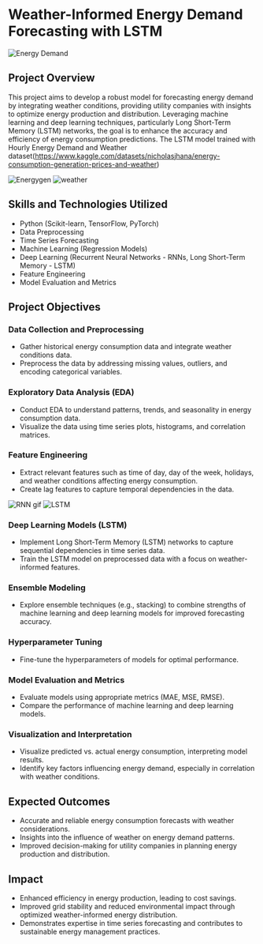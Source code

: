 # Weather-Informed Energy Demand Forecasting with LSTM
![Energy Demand](https://github.com/ssprakash5/Energy-Demand-Forecasting-in-accordance-to-weather-by-LSTM./assets/154003057/553e3982-a2c3-4445-8241-780ea795cb0c)

## Project Overview

This project aims to develop a robust model for forecasting energy demand by integrating weather conditions, providing utility companies with insights to optimize energy production and distribution. Leveraging machine learning and deep learning techniques, particularly Long Short-Term Memory (LSTM) networks, the goal is to enhance the accuracy and efficiency of energy consumption predictions.
The LSTM model trained with Hourly Energy Demand and Weather dataset(https://www.kaggle.com/datasets/nicholasjhana/energy-consumption-generation-prices-and-weather)

![Energygen](https://github.com/ssprakash5/Energy-Demand-Forecasting-in-accordance-to-weather-by-LSTM/assets/154003057/8ce78938-8813-4f32-b66e-816439578540)
![weather](https://github.com/ssprakash5/Energy-Demand-Forecasting-in-accordance-to-weather-by-LSTM/assets/154003057/b99283ad-698b-40b6-99e8-0dfcb8484296)

## Skills and Technologies Utilized

- Python (Scikit-learn, TensorFlow, PyTorch)
- Data Preprocessing
- Time Series Forecasting
- Machine Learning (Regression Models)
- Deep Learning (Recurrent Neural Networks - RNNs, Long Short-Term Memory - LSTM)
- Feature Engineering
- Model Evaluation and Metrics

## Project Objectives

### Data Collection and Preprocessing

- Gather historical energy consumption data and integrate weather conditions data.
- Preprocess the data by addressing missing values, outliers, and encoding categorical variables.

### Exploratory Data Analysis (EDA)

- Conduct EDA to understand patterns, trends, and seasonality in energy consumption data.
- Visualize the data using time series plots, histograms, and correlation matrices.

### Feature Engineering

- Extract relevant features such as time of day, day of the week, holidays, and weather conditions affecting energy consumption.
- Create lag features to capture temporal dependencies in the data.

![RNN gif](https://github.com/ssprakash5/Energy-Demand-Forecasting-in-accordance-to-weather-by-LSTM/assets/154003057/b7eb3299-1b27-4600-ac50-ca771d33b3f2)
![LSTM](https://github.com/ssprakash5/Energy-Demand-Forecasting-in-accordance-to-weather-by-LSTM/assets/154003057/f8ca58ff-fc56-44b8-8d66-aed4de65e01f)

### Deep Learning Models (LSTM)

- Implement Long Short-Term Memory (LSTM) networks to capture sequential dependencies in time series data.
- Train the LSTM model on preprocessed data with a focus on weather-informed features.

### Ensemble Modeling

- Explore ensemble techniques (e.g., stacking) to combine strengths of machine learning and deep learning models for improved forecasting accuracy.

### Hyperparameter Tuning

- Fine-tune the hyperparameters of models for optimal performance.

### Model Evaluation and Metrics

- Evaluate models using appropriate metrics (MAE, MSE, RMSE).
- Compare the performance of machine learning and deep learning models.

### Visualization and Interpretation

- Visualize predicted vs. actual energy consumption, interpreting model results.
- Identify key factors influencing energy demand, especially in correlation with weather conditions.

## Expected Outcomes

- Accurate and reliable energy consumption forecasts with weather considerations.
- Insights into the influence of weather on energy demand patterns.
- Improved decision-making for utility companies in planning energy production and distribution.

## Impact

- Enhanced efficiency in energy production, leading to cost savings.
- Improved grid stability and reduced environmental impact through optimized weather-informed energy distribution.
- Demonstrates expertise in time series forecasting and contributes to sustainable energy management practices.

